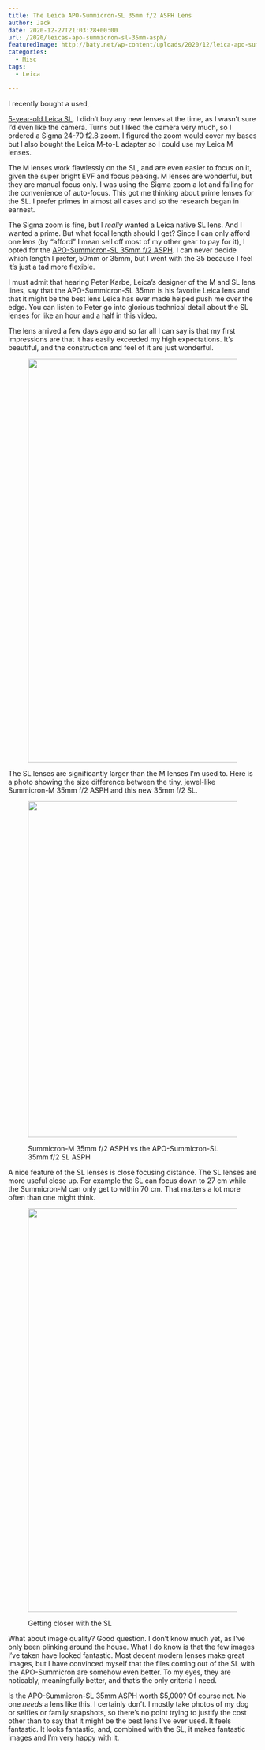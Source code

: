 ```yaml
---
title: The Leica APO-Summicron-SL 35mm f/2 ASPH Lens
author: Jack
date: 2020-12-27T21:03:28+00:00
url: /2020/leicas-apo-summicron-sl-35mm-asph/
featuredImage: http://baty.net/wp-content/uploads/2020/12/leica-apo-summicron-sl-35-asph.jpg
categories:
  - Misc
tags:
  - Leica

---
```

<!--kg-card-begin: html-->I recently bought a used, 

[5-year-old Leica SL][1]. I didn&#8217;t buy any new lenses at the time, as I wasn&#8217;t sure I&#8217;d even like the camera. Turns out I liked the camera very much, so I ordered a Sigma 24-70 f2.8 zoom. I figured the zoom would cover my bases but I also bought the Leica M-to-L adapter so I could use my Leica M lenses.

The M lenses work flawlessly on the SL, and are even easier to focus on it, given the super bright EVF and focus peaking. M lenses are wonderful, but they are manual focus only. I was using the Sigma zoom a lot and falling for the convenience of auto-focus. This got me thinking about prime lenses for the SL. I prefer primes in almost all cases and so the research began in earnest.

The Sigma zoom is fine, but I _really_ wanted a Leica native SL lens. And I wanted a prime. But what focal length should I get? Since I can only afford one lens (by &#8220;afford&#8221; I mean sell off most of my other gear to pay for it), I opted for the [APO-Summicron-SL 35mm f/2 ASPH][2]. I can never decide which length I prefer, 50mm or 35mm, but I went with the 35 because I feel it&#8217;s just a tad more flexible.

I must admit that hearing Peter Karbe, Leica&#8217;s designer of the M and SL lens lines, say that the APO-Summicron-SL 35mm is his favorite Leica lens and that it might be the best lens Leica has ever made helped push me over the edge. You can listen to Peter go into glorious technical detail about the SL lenses for like an hour and a half in this video.<figure class="wp-block-embed is-type-rich is-provider-embed-handler wp-block-embed-embed-handler wp-embed-aspect-16-9 wp-has-aspect-ratio"> 

<div class="wp-block-embed__wrapper">
  <div class="jetpack-video-wrapper">
  </div>
</div></figure> 

The lens arrived a few days ago and so far all I can say is that my first impressions are that it has easily exceeded my high expectations. It&#8217;s beautiful, and the construction and feel of it are just wonderful.<figure class="wp-block-image size-large kg-card kg-image-card">

<img loading="lazy" width="1024" height="819" src="https://new.copingmechanism.com/wp-content/uploads/2021/03/50756064542_a14345177b_o-1024x819.jpg" alt="" class="wp-image-105" srcset="/content/images/wordpress/2021/03/50756064542_a14345177b_o-1024x819.jpg 1024w, /content/images/wordpress/2021/03/50756064542_a14345177b_o-300x240.jpg 300w, /content/images/wordpress/2021/03/50756064542_a14345177b_o-768x614.jpg 768w, /content/images/wordpress/2021/03/50756064542_a14345177b_o-1536x1229.jpg 1536w, /content/images/wordpress/2021/03/50756064542_a14345177b_o-1200x960.jpg 1200w, /content/images/wordpress/2021/03/50756064542_a14345177b_o-1980x1584.jpg 1980w, /content/images/wordpress/2021/03/50756064542_a14345177b_o.jpg 2000w" sizes="(max-width: 1024px) 100vw, 1024px" /> </figure> 

The SL lenses are significantly larger than the M lenses I&#8217;m used to. Here is a photo showing the size difference between the tiny, jewel-like Summicron-M 35mm f/2 ASPH and this new 35mm f/2 SL.<figure class="wp-block-image size-large kg-card kg-image-card kg-card-hascaption">

<img loading="lazy" width="1024" height="682" src="https://new.copingmechanism.com/wp-content/uploads/2021/03/50765522028_683f5e3fdd_o-1024x682.jpg" alt="" class="wp-image-107" srcset="/content/images/wordpress/2021/03/50765522028_683f5e3fdd_o-1024x682.jpg 1024w, /content/images/wordpress/2021/03/50765522028_683f5e3fdd_o-300x200.jpg 300w, /content/images/wordpress/2021/03/50765522028_683f5e3fdd_o-768x512.jpg 768w, /content/images/wordpress/2021/03/50765522028_683f5e3fdd_o-1536x1024.jpg 1536w, /content/images/wordpress/2021/03/50765522028_683f5e3fdd_o-1200x800.jpg 1200w, /content/images/wordpress/2021/03/50765522028_683f5e3fdd_o-1980x1320.jpg 1980w, /content/images/wordpress/2021/03/50765522028_683f5e3fdd_o.jpg 2000w" sizes="(max-width: 1024px) 100vw, 1024px" /> <figcaption>Summicron-M 35mm f/2 ASPH vs the APO-Summicron-SL 35mm f/2 SL ASPH</figcaption></figure> 

A nice feature of the SL lenses is close focusing distance. The SL lenses are more useful close up. For example the SL can focus down to 27 cm while the Summicron-M can only get to within 70 cm. That matters a lot more often than one might think.<figure class="wp-block-image size-large kg-card kg-image-card kg-card-hascaption">

<img loading="lazy" width="1024" height="819" src="https://new.copingmechanism.com/wp-content/uploads/2021/03/50756490692_4de847dd44_o-1024x819.jpg" alt="" class="wp-image-106" srcset="/content/images/wordpress/2021/03/50756490692_4de847dd44_o-1024x819.jpg 1024w, /content/images/wordpress/2021/03/50756490692_4de847dd44_o-300x240.jpg 300w, /content/images/wordpress/2021/03/50756490692_4de847dd44_o-768x614.jpg 768w, /content/images/wordpress/2021/03/50756490692_4de847dd44_o-1536x1228.jpg 1536w, /content/images/wordpress/2021/03/50756490692_4de847dd44_o-1200x959.jpg 1200w, /content/images/wordpress/2021/03/50756490692_4de847dd44_o.jpg 1600w" sizes="(max-width: 1024px) 100vw, 1024px" /> <figcaption>Getting closer with the SL</figcaption></figure> 

What about image quality? Good question. I don&#8217;t know much yet, as I&#8217;ve only been plinking around the house. What I do know is that the few images I&#8217;ve taken have looked fantastic. Most decent modern lenses make great images, but I have convinced myself that the files coming out of the SL with the APO-Summicron are somehow even better. To my eyes, they are noticably, meaningfully better, and that&#8217;s the only criteria I need.

Is the APO-Summicron-SL 35mm ASPH worth $5,000? Of course not. No one _needs_ a lens like this. I certainly don&#8217;t. I mostly take photos of my dog or selfies or family snapshots, so there&#8217;s no point trying to justify the cost other than to say that it might be the best lens I&#8217;ve ever used. It feels fantastic. It looks fantastic, and, combined with the SL, it makes fantastic images and I&#8217;m very happy with it.

<!--kg-card-end: html-->

 [1]: http://baty.net/2020/my-new-5-year-old-leica-sl/
 [2]: https://www.bhphotovideo.com/c/product/1464082-REG/leica_11184_apo_summicron_sl_35mm_f_2_asph.html